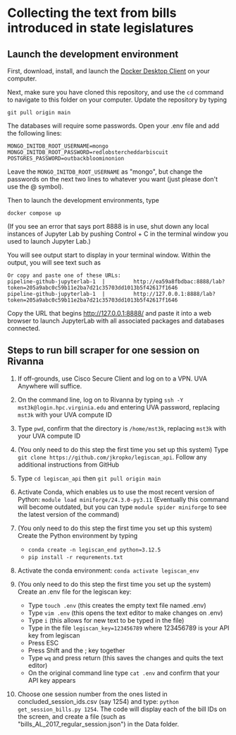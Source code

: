 # Collecting the text from bills introduced in state legislatures

## Launch the development environment
First, download, install, and launch the [Docker Desktop Client](https://www.docker.com/products/docker-desktop/) on your computer.

Next, make sure you have cloned this repository, and use the `cd` command to navigate to this folder on your computer. Update the repository by typing
```
git pull origin main
```

The databases will require some passwords. Open your .env file and add the following lines:
```
MONGO_INITDB_ROOT_USERNAME=mongo 
MONGO_INITDB_ROOT_PASSWORD=redlobstercheddarbiscuit
POSTGRES_PASSWORD=outbackbloominonion
```
Leave the `MONGO_INITDB_ROOT_USERNAME` as "mongo", but change the passwords on the next two lines to whatever you want (just please don't use the @ symbol).

Then to launch the development environments, type
```
docker compose up
```
(If you see an error that says port 8888 is in use, shut down any local instances of Jupyter Lab by pushing Control + C in the terminal window you used to launch Jupyter Lab.)

You will see output start to display in your terminal window. Within the output, you will see text such as

```
Or copy and paste one of these URLs:
pipeline-github-jupyterlab-1  |         http://ea59a8fbdbac:8888/lab?token=205a9abc0c59b11e2ba7d21c35703dd1013b5f42617f1646
pipeline-github-jupyterlab-1  |         http://127.0.0.1:8888/lab?token=205a9abc0c59b11e2ba7d21c35703dd1013b5f42617f1646

```	
Copy the URL that begins http://127.0.0.1:8888/ and paste it into a web browser to launch JupyterLab with all associated packages and databases connected.

## Steps to run bill scraper for one session on Rivanna

1. If off-grounds, use Cisco Secure Client and log on to a VPN. UVA Anywhere will suffice.

2. On the command line, log on to Rivanna by typing `ssh -Y mst3k@login.hpc.virginia.edu` and entering UVA password, replacing `mst3k` with your UVA compute ID

3. Type `pwd`, confirm that the directory is `/home/mst3k`, replacing `mst3k` with your UVA compute ID

4. (You only need to do this step the first time you set up this system) Type `git clone https://github.com/jkropko/legiscan_api`. Follow any additional instructions from GitHub
      
5. Type `cd legiscan_api` then `git pull origin main`

6. Activate Conda, which enables us to use the most recent version of Python: `module load miniforge/24.3.0-py3.11` (Eventually this command will become outdated, but you can type `module spider miniforge` to see the latest version of the command)

7. (You only need to do this step the first time you set up this system) Create the Python environment by typing

    * `conda create -n legiscan_end python=3.12.5`
    * `pip install -r requrements.txt`

8. Activate the conda environment: `conda activate legiscan_env`

9. (You only need to do this step the first time you set up the system) Create an .env file for the legiscan key:

    * Type `touch .env` (this creates the empty text file named .env)
    * Type `vim .env` (this opens the text editor to make changes on .env)
    * Type `i` (this allows for new text to be typed in the file)
    * Type in the file `legiscan_key=123456789` where 123456789 is your API key from legiscan
    * Press ESC
    * Press Shift and the ; key together
    * Type `wq` and press return (this saves the changes and quits the text editor)
    * On the original command line type `cat .env` and confirm that your API key appears

10. Choose one session number from the ones listed in concluded_session_ids.csv (say 1254) and type: `python get_session_bills.py 1254`. The code will display each of the bill IDs on the screen, and create a file (such as "bills_AL_2017_regular_session.json") in the Data folder. 



